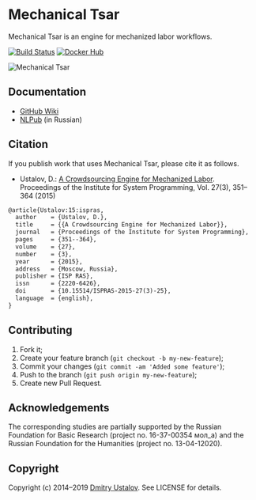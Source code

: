 # Mechanical Tsar

Mechanical Tsar is an engine for mechanized labor workflows.

[![Build Status][travis_ci_badge]][travis_ci_link] [![Docker Hub][docker_badge]][docker_link]

[travis_ci_badge]: https://travis-ci.org/mtsar/mtsar.svg
[travis_ci_link]: https://travis-ci.org/mtsar/mtsar
[docker_badge]: https://img.shields.io/docker/pulls/mtsar/mtsar.svg
[docker_link]: https://hub.docker.com/r/mtsar/mtsar/

![Mechanical Tsar](https://raw.githubusercontent.com/wiki/mtsar/mtsar/images/Logo.png)

## Documentation

* [GitHub Wiki](https://github.com/mtsar/mtsar/wiki)
* [NLPub](https://nlpub.ru/Mechanical_Tsar) (in Russian)

## Citation

If you publish work that uses Mechanical Tsar, please cite it as follows.

* Ustalov, D.: [A Crowdsourcing Engine for Mechanized Labor](https://doi.org/10.15514/ISPRAS-2015-27%283%29-25). Proceedings of the Institute for System Programming, Vol. 27(3), 351–364 (2015)

```latex
@article{Ustalov:15:ispras,
  author    = {Ustalov, D.},
  title     = {{A Crowdsourcing Engine for Mechanized Labor}},
  journal   = {Proceedings of the Institute for System Programming},
  pages     = {351--364},
  volume    = {27},
  number    = {3},
  year      = {2015},
  address   = {Moscow, Russia},
  publisher = {ISP RAS},
  issn      = {2220-6426},
  doi       = {10.15514/ISPRAS-2015-27(3)-25},
  language  = {english},
}
```

## Contributing

1. Fork it;
2. Create your feature branch (`git checkout -b my-new-feature`);
3. Commit your changes (`git commit -am 'Added some feature'`);
4. Push to the branch (`git push origin my-new-feature`);
5. Create new Pull Request.

## Acknowledgements

The corresponding studies are partially supported by the Russian Foundation for Basic Research (project no.&nbsp;16-37-00354&nbsp;мол&#95;а) and the Russian Foundation for the Humanities (project no.&nbsp;13-04-12020).

## Copyright

Copyright (c) 2014&ndash;2019 [Dmitry Ustalov]. See LICENSE for details.

[Dmitry Ustalov]: https://github.com/dustalov
